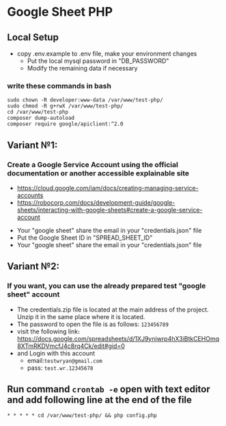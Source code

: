 # Google Sheet PHP

## Local Setup
* copy .env.example to .env file, make your environment changes
    * Put the local mysql password in "DB_PASSWORD"
    * Modify the remaining data if necessary

### write these commands in bash
````
sudo chown -R developer:www-data /var/www/test-php/
sudo chmod -R g+rwX /var/www/test-php/
cd /var/www/test-php
composer dump-autoload
composer require google/apiclient:^2.0
````
## Variant №1:
### Create a Google Service Account using the official documentation or another accessible explainable site
- https://cloud.google.com/iam/docs/creating-managing-service-accounts
- https://robocorp.com/docs/development-guide/google-sheets/interacting-with-google-sheets#create-a-google-service-account
* Your "google sheet" share the email in your "credentials.json" file 
* Put the Google Sheet ID in "SPREAD_SHEET_ID"
* Your "google sheet" share the email in your "credentials.json" file

## Variant №2:
### If you want, you can use the already prepared test "google sheet" account
* The credentials.zip file is located at the main address of the project. Unzip it in the same place where it is located. 
* The password to open the file is as follows: ```123456789```
* visit the following link։ https://docs.google.com/spreadsheets/d/1XJ9ynjwrp4hX3iBtkCEHOmq8XTmRKDVmcfJ4c8rq4Ck/edit#gid=0
* and Login with this account 
  * email:```testwryan@gmail.com```
  * pass: ```test.wr.12345678```

## Run command ```crontab -e``` open with text editor and add following line at the end of the file

````* * * * * cd /var/www/test-php/ && php config.php````
